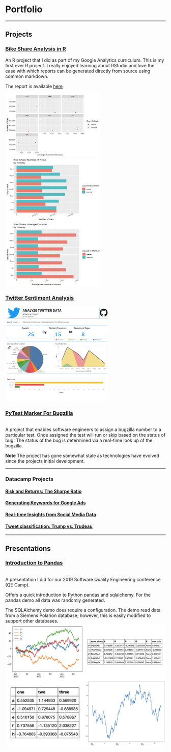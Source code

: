 # Portfolio

---

## Projects 
### [Bike Share Analysis in R](https://github.com/els-pnw/bike_share_analysis/blob/main/bike_share_analysis.html)

An R project that I did as part of my Google Analytics curriculum. This is my first ever R project. I really enjoyed learning about RStudio and love the ease with which reports can be generated directly from source using common markdown.

The report is available [here](https://htmlpreview.github.io/?https://github.com/els-pnw/bike_share_analysis/blob/main/bike_share_analysis.html)

<img src="images/Screenshot%202023-07-17%20at%204.36.58%20PM.png" width="300" height="200">
<img src="images/Screenshot%202023-07-17%20at%204.37.30%20PM.png" width="300" height="200">
<img src="images/Screenshot%202023-07-17%20at%204.37.42%20PM.png" width="300" height="200">

### [Twitter Sentiment Analysis](/projects/twitter-sentiment)

<img src="images/Analyze Twitter Data.png" width="325" height="300">


### [PyTest Marker For Bugzilla](https://github.com/els-pnw/pytest_marker_bugzilla/)
<br>
A project that enables software engineers to assign a bugzilla number to a particular test.  Once assigned the test will run or skip based on the status of bug.  The status of the bug is determined via a real-time look up of the bugzilla.

**Note** The project has gone somewhat stale as technologies have evolved since the projects initial development.

---
### Datacamp Projects
#### [Risk and Returns: The Sharpe Ratio](https://app.datacamp.com/workspace/w/d6c10d08-cbbd-4004-99e5-f1f5e2be44b3/)

#### [Generating Keywords for Google Ads](https://app.datacamp.com/workspace/w/f73cd631-7037-4f26-a242-e38e4ddc764e/)

#### [Real-time Insights from Social Media Data](https://app.datacamp.com/workspace/w/a10123cb-b35a-434c-989d-9ab329c98163)

#### [Tweet classification: Trump vs. Trudeau](https://app.datacamp.com/workspace/w/34d81ab5-21cd-41fe-b59b-53d5cd78c9fe)

---
## Presentations
### [Introduction to Pandas](https://github.com/els-pnw/QECamp19-Intro-to-pandas/)
<br>
A presentation I did for our 2019 Software Quality Engineering conference (QE Camp).  

Offers a quick introduction to Python pandas and sqlalchemy.  For the pandas demo all data was randomly generated.

The SQLAlchemy demo does require a configuration.  The demo read data from a Siemens Polarion database; however, this is easily modified to support other databases.
<img src="images/Pandas Getting Started.png">
